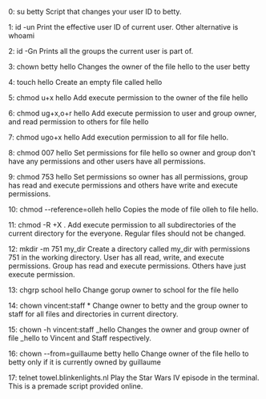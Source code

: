 0: su betty Script that changes your user ID to betty.

1: id -un Print the effective user ID of current user. Other alternative is whoami

2: id -Gn Prints all the groups the current user is part of.

3: chown betty hello Changes the owner of the file hello to the user betty

4: touch hello Create an empty file called hello

5: chmod u+x hello Add execute permission to the owner of the file hello

6: chmod ug+x,o+r hello Add execute permission to user and group owner, and read permission to others for file hello

7: chmod ugo+x hello Add execution permission to all for file hello.

8: chmod 007 hello Set permissions for file hello so owner and group don't have any permissions and other users have all permissions.

9: chmod 753 hello Set permissions so owner has all permissions, group has read and execute permissions and others have write and execute permissions.

10: chmod --reference=olleh hello Copies the mode of file olleh to file hello.

11: chmod -R +X . Add execute permission to all subdirectories of the current directory for the everyone. Regular files should not be changed.

12: mkdir -m 751 my_dir Create a directory called my_dir with permissions 751 in the working directory. User has all read, write, and execute permissions. Group has read and execute permissions. Others have just execute permission.

13: chgrp school hello Change gorup owner to school for the file hello

14: chown vincent:staff * Change owner to betty and the group owner to staff for all files and directories in current directory.

15: chown -h vincent:staff _hello Changes the owner and group owner of file _hello to Vincent and Staff respectively.

16: chown --from=guillaume betty hello Change owner of the file hello to betty only if it is currently owned by guillaume

17: telnet towel.blinkenlights.nl Play the Star Wars IV episode in the terminal. This is a premade script provided online.
